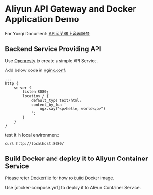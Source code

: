 # Aliyun API Gateway and Docker Application Demo

For Yunqi Document: [API网关遇上容器服务](https://yq.aliyun.com/articles/60530)

## Backend Service Providing API

Use [Openresty](https://openresty.org/) to create a simple API Service. 

Add below code in [nginx.conf](openresty/nginx.conf):

```
...
http {
    server {
        listen 8080;
        location / {
            default_type text/html;
            content_by_lua '
                ngx.say("<p>hello, world</p>")
            ';
        }
    }
}
```

test it in local environment:

```
curl http://localhost:8080/
```

## Build Docker and deploy it to Aliyun Container Service

Please refer [Dockerfile](openresty/Dockerfile) for how to build Docker image.

Use [docker-compose.yml] to deploy it to Aliyun Container Service.
